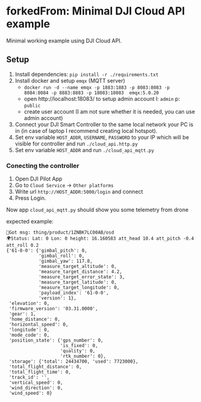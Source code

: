 # forkedFrom: Minimal DJI Cloud API example

Minimal working example using DJI Cloud API.

## Setup

1. Install dependencies: `pip install -r ./requirements.txt`
2. Install docker and setup `emqx` (MQTT server)
    - `docker run -d --name emqx -p 1883:1883 -p 8083:8083 -p 8084:8084 -p 8883:8883 -p 18083:18083  emqx:5.0.20`
    - open http://localhost:18083/ to setup admin account l: `admin` p: `public`
    - create user account (I am not sure whether it is needed, you can use admin account)
3. Connect your DJI Smart Controller to the same local network your PC is in (in case of laptop I recommend creating local hotspot).
4. Set env variable `HOST_ADDR`, `USERNAME`, `PASSWORD` to your IP which will be visible for controller and run `./cloud_api.http.py`
5. Set env variable `HOST_ADDR` and run `./cloud_api_mqtt.py`


### Conecting the controller

1. Open DJI Pilot App
2. Go to `Cloud Service` -> `Other platforms`
3. Write url `http://HOST_ADDR:5000/login` and connect
4. Press Login.

Now app `cloud_api_mqtt.py` should show you some telemetry from drone

expected example:

```
📨Got msg: thing/product/1ZNBK7LC00AB/osd
🌍Status: Lat: 0 Lon: 0 height: 16.160583 att_head 10.4 att_pitch -0.4 att_roll 0.2
{'61-0-0': {'gimbal_pitch': 0,
            'gimbal_roll': 0,
            'gimbal_yaw': 117.8,
            'measure_target_altitude': 0,   
            'measure_target_distance': 4.2,
            'measure_target_error_state': 3,
            'measure_target_latitude': 0,
            'measure_target_longitude': 0,
            'payload_index': '61-0-0',
            'version': 1},
 'elevation': 0,
 'firmware_version': '03.31.0000',
 'gear': 1,
 'home_distance': 0,
 'horizontal_speed': 0,
 'longitude': 0,
 'mode_code': 0,
 'position_state': {'gps_number': 0,
                    'is_fixed': 0,
                    'quality': 0,
                    'rtk_number': 0},
 'storage': {'total': 24434700, 'used': 7723000},
 'total_flight_distance': 0,
 'total_flight_time': 0,
 'track_id': '',
 'vertical_speed': 0,
 'wind_direction': 0,
 'wind_speed': 0}
```